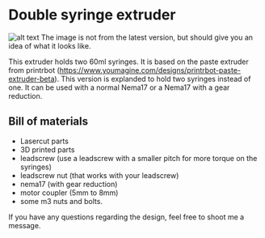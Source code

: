 # Double syringe extruder

![alt text](https://github.com/JorivdKolk/Double-syringe-extruder/blob/main/Double%2060ml%20syringe%20extruder.jpg "60ml double syringe extruder")
The image is not from the latest version, but should give you an idea of what it looks like.

This extruder holds two 60ml syringes. It is based on the paste extruder from printrbot (https://www.youmagine.com/designs/printrbot-paste-extruder-beta).
This version is explanded to hold two syringes instead of one. It can be used with a normal Nema17 or a Nema17 with a gear reduction.

## Bill of materials
- Lasercut parts
- 3D printed parts
- leadscrew (use a leadscrew with a smaller pitch for more torque on the syringes)
- leadscrew nut (that works with your leadscrew)
- nema17 (with gear reduction)
- motor coupler (5mm to 8mm)
- some m3 nuts and bolts.

If you have any questions regarding the design, feel free to shoot me a message.
